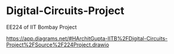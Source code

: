 # Digital-Circuits-Project
EE224 of IIT Bombay Project


https://app.diagrams.net/#HArchitGupta-IITB%2FDigital-Circuits-Project%2FSource%2F224Project.drawio
